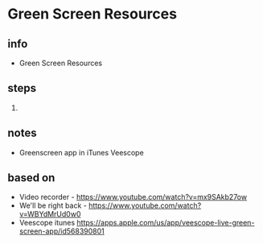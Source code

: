# Green Screen Resources 

## info  
* Green Screen Resources

## steps  
1. 

## notes  
*  Greenscreen app in iTunes Veescope

## based on  
*  Video recorder - https://www.youtube.com/watch?v=mx9SAkb27ow
*  We'll be right back - https://www.youtube.com/watch?v=WBYdMrUd0w0
*  Veescope itunes https://apps.apple.com/us/app/veescope-live-green-screen-app/id568390801
